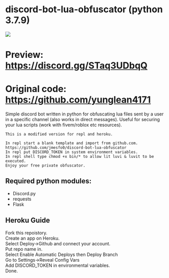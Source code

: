# discord-bot-lua-obfuscator (python 3.7.9)

<img src="https://i.imgur.com/jj2nTnX.png">

# Preview: https://discord.gg/STaq3UDbqQ 


# Original code: https://github.com/yunglean4171

Simple discord bot written in python for obfuscating lua files sent by a user in a specific channel (also works in direct messages). 
Useful for securing your lua scripts (work with fivem/roblox etc resources).

```
This is a modified version for repl and heroku.

In repl start a blank template and import from github.com. https://github.com/jmesfo0/discord-bot-lua-obfuscator 
In repl put DISCORD_TOKEN in system environment variables.
In repl shell type chmod +x bin/* to allow lit luvi & luvit to be executed.
Enjoy your free private obfuscator.
```

## Required python modules:
- Discord.py 
- requests
- Flask



## Heroku Guide

Fork this repoistory.<br />
Create an app on Heroku.<br />
Select Deploy->Github and connect your account.<br />
Put repo name in.<br />
Select Enable Automatic Deploys then Deploy Branch<br />
Go to Settings->Reveal Config Vars<br />
Add DISCORD_TOKEN in environmental variables.<br />
Done.
